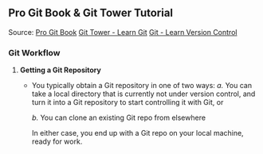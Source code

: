 

## Pro Git Book & Git Tower Tutorial 

Source: [Pro Git Book](https://git-scm.com/book/en/v2)
        [Git Tower - Learn Git](https://www.git-tower.com/learn/git/ebook/en/command-line/introduction)
        [Git - Learn Version Control](https://www.amazon.com/Git-step-step-Ultimate-beginners-ebook/dp/B0769JLP9C)

### Git Workflow 

1. __Getting a Git Repository__ 
 
     * You typically obtain a Git repository in one of two ways: 
         _a._ You can take a local directory that is currently not under version control, and turn it into a Git repository to start controlling it with Git, or 

         _b._ You can clone an existing Git repo from elsewhere 
        
         In either case, you end up with a Git repo on your local machine, ready for work. 
